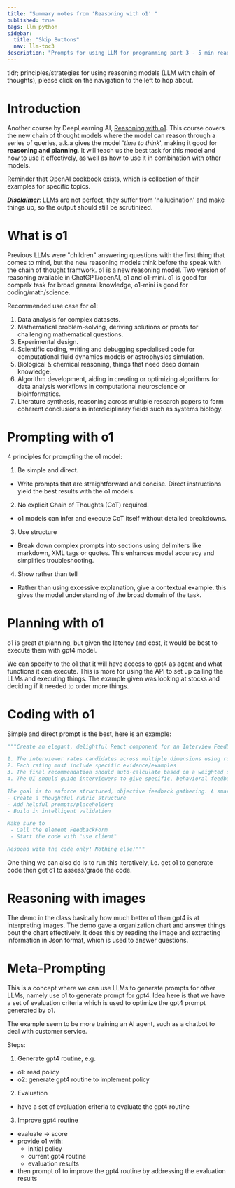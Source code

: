 ```yaml
---
title: "Summary notes from 'Reasoning with o1' "
published: true
tags: llm python 
sidebar:
  title: "Skip Buttons"
  nav: llm-toc3
description: "Prompts for using LLM for programming part 3 - 5 min read"
---
```


tldr; principles/strategies for using reasoning models (LLM with chain of thoughts), please click on the navigation to the left to hop about.

# Introduction
Another course by DeepLearning AI, [Reasoning with o1](https://learn.deeplearning.ai/courses/reasoning-with-o1/lesson/h8dkv/introduction). This course covers the new chain of thought models where the model can reason through a series of queries, a.k.a gives the model '_time to think_', making it good for **reasoning and planning**. It will teach us the best task for this model and how to use it effectively, as well as how to use it in combination with other models. 

Reminder that OpenAI [cookbook](https://cookbook.openai.com) exists, which is collection of their examples for specific topics. 

**_Disclaimer_**: LLMs are not perfect, they suffer from 'hallucination' and make things up, so the output should still be scrutinized.

<a class="anchor" id="what"></a>

# What is o1
Previous LLMs were "children" answering questions with the first thing that comes to mind, but the new reasoning models think before the speak with the chain of thought framwork. o1 is a new reasoning model. Two version of reasoning available in ChatGPT/openAI, o1 and o1-mini. o1 is good for compelx task for broad general knowledge, o1-mini is good for coding/math/science. 

Recommended use case for o1:
1. Data analysis for complex datasets. 
2. Mathematical problem-solving, deriving solutions or proofs for challenging mathematical questions.
3. Experimental design.
4. Scientific coding, writing and debugging specialised code for computational fluid dynamics models or astrophysics simulation. 
5. Biological & chemical reasoning, things that need deep domain knowledge.
6. Algorithm development, aiding in creating or optimizing algorithms for data analysis workflows in computational neuroscience or bioinformatics.
7. Literature synthesis, reasoning across multiple research papers to form coherent conclusions in interdiciplinary fields such as systems biology. 

<a class="anchor" id="prompting"></a>

# Prompting with o1
4 principles for prompting the o1 model:

1. Be simple and direct. 
  - Write prompts that are straightforward and concise. Direct instructions yield the best results with the o1 models. 
2. No explicit Chain of Thoughts (CoT) required.
  - o1 models can infer and execute CoT itself without detailed breakdowns. 
3. Use structure
  - Break down complex prompts into sections using delimiters like markdown, XML tags or quotes. This enhances model accuracy and simplifies troubleshooting. 
4. Show rather than tell
  - Rather than using excessive explanation, give a contextual example. this gives the model understanding of the broad domain of the task. 

<a class="anchor" id="planning"></a>

# Planning with o1
o1 is great at planning, but given the latency and cost, it would be best to execute them with gpt4 model. 

We can specify to the o1 that it will have access to gpt4 as agent and what functions it can execute. This is more for using the API to set up calling the LLMs and executing things. The example given was looking at stocks and deciding if it needed to order more things. 

<a class="anchor" id="coding"></a>

# Coding with o1
Simple and direct prompt is the best, here is an example:

```python
"""Create an elegant, delightful React component for an Interview Feedback Form where:

1. The interviewer rates candidates across multiple dimensions using rubrics
2. Each rating must include specific evidence/examples
3. The final recommendation should auto-calculate based on a weighted scoring system
4. The UI should guide interviewers to give specific, behavioral feedback

The goal is to enforce structured, objective feedback gathering. A smart model should:
- Create a thoughtful rubric structure
- Add helpful prompts/placeholders
- Build in intelligent validation

Make sure to
 - Call the element FeedbackForm
 - Start the code with "use client"

Respond with the code only! Nothing else!"""
```

One thing we can also do is to run this iteratively, i.e. get o1 to generate code then get o1 to assess/grade the code. 

<a class="anchor" id="images"></a>

# Reasoning with images

The demo in the class basically how much better o1 than gpt4 is at interpreting images. The demo gave a organization chart and answer things bout the chart effectively. It does this by reading the image and extracting information in Json format, which is used to answer questions. 

<a class="anchor" id="meta"></a>

# Meta-Prompting

This is a concept where we can use LLMs to generate prompts for other LLMs, namely use o1 to generate prompt for gpt4. Idea here is that we have a set of evaluation criteria which is used to optimize the gpt4 prompt generated by o1.

The example seem to be more training an AI agent, such as a chatbot to deal with customer service. 

Steps:
1. Generate gpt4 routine, e.g.
  - o1: read policy
  - o2: generate gpt4 routine to implement policy

2. Evaluation
  - have a set of evaluation criteria to evaluate the gpt4 routine

3. Improve gpt4 routine
  - evaluate -> score
  - provide o1 with:
    - initial policy
    - current gpt4 routine
    - evaluation results
  - then prompt o1 to improve the gpt4 routine by addressing the evaluation results